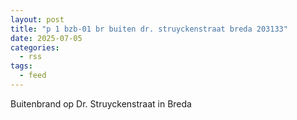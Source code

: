 ```yaml
---
layout: post
title: "p 1 bzb-01 br buiten dr. struyckenstraat breda 203133"
date: 2025-07-05
categories: 
  - rss
tags: 
  - feed
---
```


Buitenbrand op Dr. Struyckenstraat in Breda

